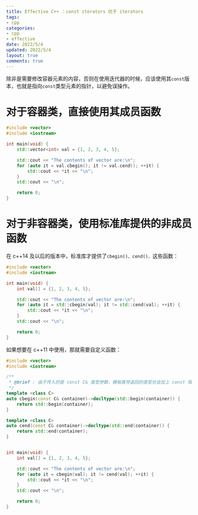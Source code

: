 ```yaml
---
title: Effective C++ ：const iterators 优于 iterators
tags: 
- cpp
categories:
- cpp
- effective
date: 2022/5/4
updated: 2022/5/4
layout: true
comments: true
---
```


除非是需要修改容器元素的内容，否则在使用迭代器的时候，应该使用其`const`版本，也就是指向`const`类型元素的指针，以避免误操作。

<!--more-->

# 对于容器类，直接使用其成员函数

```cpp
#include <vector>
#include <iostream>

int main(void) {
    std::vector<int> val = {1, 2, 3, 4, 5};

    std::cout << "The contents of vector are:\n";
    for (auto it = val.cbegin(); it != val.cend(); ++it) {
        std::cout << *it << "\n";
    }
    std::cout << "\n";

    return 0;
}
```

# 对于非容器类，使用标准库提供的非成员函数

在 c++14 及以后的版本中，标准库才提供了`cbegin()、cend()、`这些函数：

```cpp
#include <vector>
#include <iostream>

int main(void) {
    int val[] = {1, 2, 3, 4, 5};

    std::cout << "The contents of vector are:\n";
    for (auto it = std::cbegin(val); it != std::cend(val); ++it) {
        std::cout << *it << "\n";
    }
    std::cout << "\n";

    return 0;
}
```

如果想要在 c++11 中使用，那就需要自定义函数：

```cpp
#include <vector>
#include <iostream>

/**
 * @brief : 由于传入的是 const C& 类型参数，模板推导返回的类型也会加上 const 限定符
 */
template <class C>
auto cbegin(const C& container)->decltype(std::begin(container)) {
    return std::begin(container);
}

template <class C>
auto cend(const C& container)->decltype(std::end(container)) {
    return std::end(container);
}


int main(void) {
    int val[] = {1, 2, 3, 4, 5};

    std::cout << "The contents of vector are:\n";
    for (auto it = cbegin(val); it != cend(val); ++it) {
        std::cout << *it << "\n";
    }
    std::cout << "\n";

    return 0;
}
```